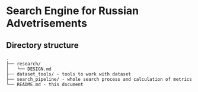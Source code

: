 # Search Engine for Russian Advetrisements

## Directory structure

```text
.
├── research/
│   └── DESIGN.md
├── dataset_tools/ - tools to work with dataset
├── search_pipeline/ - whole search process and calculation of metrics
└── README.md - this document
```
